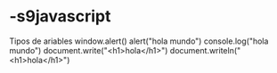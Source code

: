 # -s9javascript
Tipos de ariables 
window.alert()
alert("hola mundo")
console.log("hola mundo") 
document.write("&lt;h1>hola&lt;/h1>") 
document.writeln("&lt;h1>hola&lt;/h1>")
